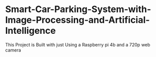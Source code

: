 # Smart-Car-Parking-System-with-Image-Processing-and-Artificial-Intelligence
This Project is Built with just Using a Raspberry pi 4b and a 720p web camera
